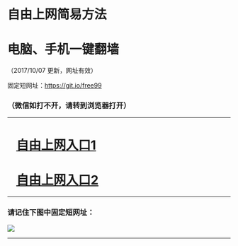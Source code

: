 ﻿# 自由上网简易方法

# 电脑、手机一键翻墙

（2017/10/07 更新，网址有效）

固定短网址：https://git.io/free99

### （微信如打不开，请转到浏览器打开）


***





# &nbsp;&nbsp; <a href="http://ft1970213631.fwq-tz-1001.info/fwqtz01.html?t=100700115796 " target="_blank">自由上网入口1</a>
# &nbsp;&nbsp; <a href="http://ft80892621.fwq-tz-1002.info/fwqtz02.html?t=100700114244 " target="_blank">自由上网入口2</a>
***

### 请记住下图中固定短网址：

<img src="https://s3-us-west-2.amazonaws.com/fwq-1001/yjfq-20170905okok.png" /> 


***


